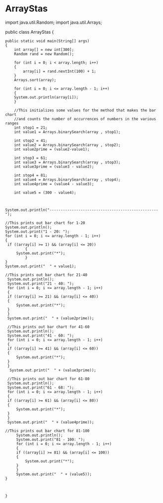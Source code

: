 # ArrayStas

import java.util.Random;
import java.util.Arrays;

public class ArrayStas 
{
	

	public static void main(String[] args)
	{
		int array[] = new int[300];
		Random rand = new Random();
		
		for (int i = 0; i < array.length; i++)
		{
		    array[i] = rand.nextInt(100) + 1;
		}
		Arrays.sort(array);
	
		for (int i = 0; i <= array.length - 1; i++)
		{
		System.out.println(array[i]);
		}
		
		//This initializes some values for the method that makes the bar chart
		//and counts the number of occurrences of numbers in the various ranges 
		int stop1 = 21;
		int value1 = Arrays.binarySearch(array , stop1);
		
		int stop2 = 41;
		int value2 = Arrays.binarySearch(array , stop2);
		int value2prime = (value2-value1);
		
		int stop3 = 61;
		int value3 = Arrays.binarySearch(array , stop3);
		int value3prime = (value3 - value2);
		
		int stop4 = 81;
		int value4 = Arrays.binarySearch(array , stop4);
		int value4prime = (value4 - value3);
		
		int value5 = (300 - value4);
		
		
		
	System.out.println("-------------------------------------------------");
	
	//This prints out bar chart for 1-20
	System.out.println();
	System.out.print("1 - 20: ");
	for (int i = 0; i <= array.length - 1; i++)
	{
	 if ((array[i] >= 1) && (array[i] <= 20))
			 {
		 System.out.print("*");
			 }
	}
	System.out.print("  " + value1);
	
	//This prints out bar chart for 21-40 
	 System.out.println();
	 System.out.print("21 - 40: "); 
	 for (int i = 0; i <= array.length - 1; i++)
	 {
	 if ((array[i] >= 21) && (array[i] <= 40))
	 {
		 System.out.print("*");
	 }
	 }
	 System.out.print("  " + (value2prime));
	 
	 //This prints out bar chart for 41-60
	 System.out.println();
	 System.out.print("41 - 60: "); 
	 for (int i = 0; i <= array.length - 1; i++)
	 {
	 if ((array[i] >= 41) && (array[i] <= 60))
	 {
		 System.out.print("*");
	 }
	 }
	  System.out.print("  " + (value3prime));
	 
	 //This prints out bar chart for 61-80
	 System.out.println();
	 System.out.print("61 - 68: "); 
	 for (int i = 0; i <= array.length - 1; i++)
	 {
	 if ((array[i] >= 61) && (array[i] <= 80))
	 {
		 System.out.print("*");
	 }
	 }
	 System.out.print("  " + (value4prime));
	 
	//This prints out bar chart for 81-100
		 System.out.println();
		 System.out.print("81 - 100: "); 
		 for (int i = 0; i <= array.length - 1; i++)
		 {
		 if ((array[i] >= 81) && (array[i] <= 100))
		 {
			 System.out.print("*");
		 }
		 }
		 System.out.print("  " + (value5));
	}
	
	
	
	}
